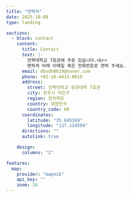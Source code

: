 ```yaml
---
title: "연락처"
date: 2025-10-08
type: landing

sections:
  - block: contact
    content:
      title: Contact
      text: |-
        전북대학교 7호관에 주로 있습니다.<br>
        편하게 아래 이메일 혹은 전화번호로 연락 주세요.
      email: dbsdh8619@naver.com
      phone: +82-10-4415-8619
      address:
        street: 전북대학교 공과대학 7호관
        city: 전주시 덕진구
        region: 전라북도
        country: 대한민국
        country_code: KR
      coordinates:
        latitude: "35.845169"
        longitude: "127.124594"
      directions: ""
      autolink: true

    design:
      columns: "2"

features:
  map:
    provider: "mapnik"
    api_key: ""
    zoom: 16
---
```

